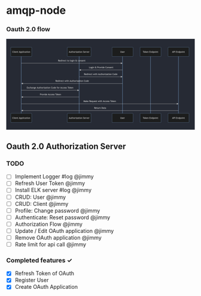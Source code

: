 # amqp-node

### Oauth 2.0 flow
![Alt text](flow-oauth2.png)

## Oauth 2.0 Authorization Server

### TODO
- [ ] Implement Logger #log @jimmy
- [ ] Refresh User Token @jimmy
- [ ] Install ELK server #log @jimmy
- [ ] CRUD: User @jimmy
- [ ] CRUD: Client @jimmy
- [ ] Profile: Change password @jimmy
- [ ] Authenticate: Reset password @jimmy
- [ ] Authorization Flow @jimmy
- [ ] Update / Edit OAuth application @jimmy
- [ ] Remove OAuth application @jimmy
- [ ] Rate limit for api call @jimmy

### Completed features ✓
- [x] Refresh Token of OAuth
- [x] Register User
- [x] Create OAuth Application
